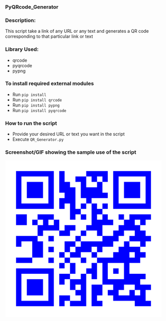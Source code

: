 ### PyQRcode_Generator

### Description:

This script take a link of any URL or any text and generates a QR code corresponding to that particular link or text

### Library Used:

* qrcode
* pyqrcode
* pypng

### To install required external modules
* Run `pip install` 
* Run `pip install qrcode` 
* Run `pip install pypng`
* Run `pip install pyqrcode`

 ### How to run the script
- Provide your desired URL or text you want in the script
- Execute `QR_Generator.py`

### Screenshot/GIF showing the sample use of the script

![QR code Output](https://raw.githubusercontent.com/NitinBaradhwaj/PyQRcode_Generator/main/url_qrcode.png)
